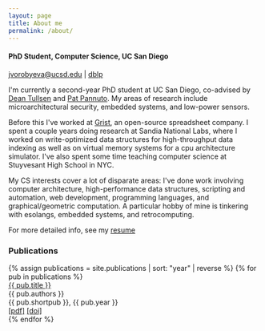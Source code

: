 ```yaml
---
layout: page
title: About me
permalink: /about/
---
```


<h4>
PhD Student, Computer Science, UC San Diego
</h4>

jvorobyeva@ucsd.edu \| [dblp](https://dblp.org/pid/296/1722.html)

I'm currently a second-year PhD student at UC San Diego, co-advised by 
[Dean Tullsen](https://cseweb.ucsd.edu/~tullsen/) 
and 
[Pat Pannuto](https://patpannuto.com/).
My areas of research include microarchitectural security, embedded systems, and low-power sensors.


Before this I've worked at [Grist](https://www.getgrist.com/), an open-source spreadsheet company.
I spent a couple years doing research at Sandia National Labs,
where I worked on write-optimized data structures for high-throughput data indexing as 
well as on virtual memory systems for a cpu architecture simulator.
I've also spent some time teaching computer science at Stuyvesant High School in NYC.


My CS interests cover a lot of disparate areas: I've done work involving computer architecture, high-performance data structures, scripting and automation, web development, programming languages, and graphical/geometric computation. A particular hobby of mine is tinkering with esolangs, embedded systems, and retrocomputing.

For more detailed info, see my [resume](/papers/2025_resume_janet_vorobyeva_v1.pdf)


<h3> Publications </h3>
{% assign publications = site.publications | sort: "year" | reverse  %}
{% for pub in publications %}
<div class="pubitem">
  <div class = "pubtitle"><a href="/papers/{{ pub.slug }}.pdf">{{ pub.title }}</a></div>
  <div class = "pubauthors">{{ pub.authors }}</div>
  <div class = "pubinfo">{{ pub.shortpub }}, {{ pub.year }}</div>
  <div class = "publinks">
    <a href="/papers/{{ pub.slug }}.pdf">[pdf]</a>
    <a href="{{ pub.doi }}">[doi]</a>
  </div>
</div>
{% endfor %}

<!--
I'm currently working for the HPC department at Stony Brook, performing Linux system administration and general problem-fixing.
This past summer, I worked at Grist Labs, a startup in NYC working on making spreadsheets more organized and more capable. Before that, I interned at a few other places. mostly doing internal scripting/automation.

I study computer science and electrical engineering at Stony Brook University. When not at school, I live in NYC.
-->
